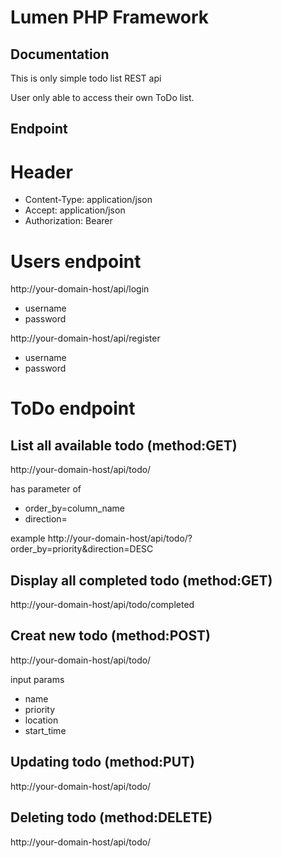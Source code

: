 # Lumen PHP Framework

## Documentation
This is only simple todo list REST api

User only able to access their own ToDo list.

## Endpoint

# Header
- Content-Type: application/json
- Accept: application/json
- Authorization: Bearer <token>

# Users endpoint
http://your-domain-host/api/login
- username
- password

http://your-domain-host/api/register
- username
- password

# ToDo endpoint

## List all available todo (method:GET)
http://your-domain-host/api/todo/

has parameter of
 - order_by=column_name
 - direction=<ASC or DESC>

 example http://your-domain-host/api/todo/?order_by=priority&direction=DESC

## Display all completed todo (method:GET)
http://your-domain-host/api/todo/completed

## Creat new todo (method:POST)
http://your-domain-host/api/todo/

input params
  - name
  - priority
  - location
  - start_time

## Updating todo (method:PUT)
http://your-domain-host/api/todo/<id>

## Deleting todo (method:DELETE)
http://your-domain-host/api/todo/<id>